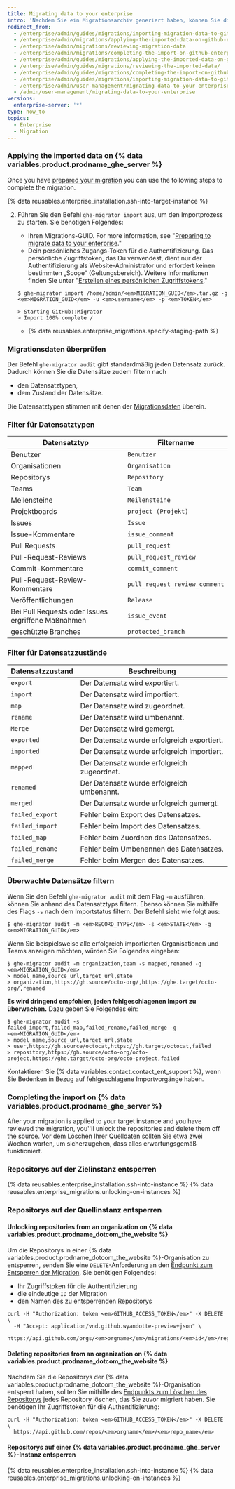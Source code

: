 ```yaml
---
title: Migrating data to your enterprise
intro: 'Nachdem Sie ein Migrationsarchiv generiert haben, können Sie die Daten auf Ihrer {% data variables.product.prodname_ghe_server %}-Zielinstanz importieren. Sie können die Änderungen auf potenzielle Konflikte überprüfen, bevor Sie die Änderungen dauerhaft auf Ihre Zielinstanz anwenden.'
redirect_from:
  - /enterprise/admin/guides/migrations/importing-migration-data-to-github-enterprise/
  - /enterprise/admin/migrations/applying-the-imported-data-on-github-enterprise-server
  - /enterprise/admin/migrations/reviewing-migration-data
  - /enterprise/admin/migrations/completing-the-import-on-github-enterprise-server
  - /enterprise/admin/guides/migrations/applying-the-imported-data-on-github-enterprise/
  - /enterprise/admin/guides/migrations/reviewing-the-imported-data/
  - /enterprise/admin/guides/migrations/completing-the-import-on-github-enterprise/
  - /enterprise/admin/guides/migrations/importing-migration-data-to-github-enterprise-server/
  - /enterprise/admin/user-management/migrating-data-to-your-enterprise
  - /admin/user-management/migrating-data-to-your-enterprise
versions:
  enterprise-server: '*'
type: how_to
topics:
  - Enterprise
  - Migration
---
```

### Applying the imported data on {% data variables.product.prodname_ghe_server %}

Once you have [prepared your migration](/admin/user-management/preparing-to-migrate-data-to-your-enterprise) you can use the following steps to complete the migration.

{% data reusables.enterprise_installation.ssh-into-target-instance %}

2. Führen Sie den Befehl `ghe-migrator import` aus, um den Importprozess zu starten. Sie benötigen Folgendes:
    * Ihren Migrations-GUID. For more information, see "[Preparing to migrate data to your enterprise](/admin/user-management/preparing-to-migrate-data-to-your-enterprise)."
    * Dein persönliches Zugangs-Token für die Authentifizierung. Das persönliche Zugriffstoken, das Du verwendest, dient nur der Authentifizierung als Website-Administrator und erfordert keinen bestimmten „Scope“ (Geltungsbereich). Weitere Informationen finden Sie unter "[Erstellen eines persönlichen Zugriffstokens](/github/authenticating-to-github/creating-a-personal-access-token)."

    ```shell
    $ ghe-migrator import /home/admin/<em>MIGRATION_GUID</em>.tar.gz -g <em>MIGRATION_GUID</em> -u <em>username</em> -p <em>TOKEN</em>

    > Starting GitHub::Migrator
    > Import 100% complete /
    ```

    * {% data reusables.enterprise_migrations.specify-staging-path %}

### Migrationsdaten überprüfen

Der Befehl `ghe-migrator audit` gibt standardmäßig jeden Datensatz zurück. Dadurch können Sie die Datensätze zudem filtern nach

  * den Datensatztypen,
  * dem Zustand der Datensätze.

Die Datensatztypen stimmen mit denen der [Migrationsdaten](/enterprise/admin/guides/migrations/about-migrations/#migrated-data) überein.

### Filter für Datensatztypen

| Datensatztyp                                       | Filtername                    |
| -------------------------------------------------- | ----------------------------- |
| Benutzer                                           | `Benutzer`                    |
| Organisationen                                     | `Organisation`                |
| Repositorys                                        | `Repository`                  |
| Teams                                              | `Team`                        |
| Meilensteine                                       | `Meilensteine`                |
| Projektboards                                      | `project (Projekt)`           |
| Issues                                             | `Issue`                       |
| Issue-Kommentare                                   | `issue_comment`               |
| Pull Requests                                      | `pull_request`                |
| Pull-Request-Reviews                               | `pull_request_review`         |
| Commit-Kommentare                                  | `commit_comment`              |
| Pull-Request-Review-Kommentare                     | `pull_request_review_comment` |
| Veröffentlichungen                                 | `Release`                     |
| Bei Pull Requests oder Issues ergriffene Maßnahmen | `issue_event`                 |
| geschützte Branches                                | `protected_branch`            |

### Filter für Datensatzzustände

| Datensatzzustand | Beschreibung                                |
| ---------------- | ------------------------------------------- |
| `export`         | Der Datensatz wird exportiert.              |
| `import`         | Der Datensatz wird importiert.              |
| `map`            | Der Datensatz wird zugeordnet.              |
| `rename`         | Der Datensatz wird umbenannt.               |
| `Merge`          | Der Datensatz wird gemergt.                 |
| `exported`       | Der Datensatz wurde erfolgreich exportiert. |
| `imported`       | Der Datensatz wurde erfolgreich importiert. |
| `mapped`         | Der Datensatz wurde erfolgreich zugeordnet. |
| `renamed`        | Der Datensatz wurde erfolgreich umbenannt.  |
| `merged`         | Der Datensatz wurde erfolgreich gemergt.    |
| `failed_export`  | Fehler beim Export des Datensatzes.         |
| `failed_import`  | Fehler beim Import des Datensatzes.         |
| `failed_map`     | Fehler beim Zuordnen des Datensatzes.       |
| `failed_rename`  | Fehler beim Umbenennen des Datensatzes.     |
| `failed_merge`   | Fehler beim Mergen des Datensatzes.         |

### Überwachte Datensätze filtern

Wenn Sie den Befehl `ghe-migrator audit` mit dem Flag `-m` ausführen, können Sie anhand des Datensatztyps filtern. Ebenso können Sie mithilfe des Flags `-s` nach dem Importstatus filtern. Der Befehl sieht wie folgt aus:

```shell
$ ghe-migrator audit -m <em>RECORD_TYPE</em> -s <em>STATE</em> -g <em>MIGRATION_GUID</em>
```

Wenn Sie beispielsweise alle erfolgreich importierten Organisationen und Teams anzeigen möchten, würden Sie Folgendes eingeben:
```shell
$ ghe-migrator audit -m organization,team -s mapped,renamed -g <em>MIGRATION_GUID</em>
> model_name,source_url,target_url,state
> organization,https://gh.source/octo-org/,https://ghe.target/octo-org/,renamed
```

**Es wird dringend empfohlen, jeden fehlgeschlagenen Import zu überwachen.** Dazu geben Sie Folgendes ein:
```shell
$ ghe-migrator audit -s failed_import,failed_map,failed_rename,failed_merge -g <em>MIGRATION_GUID</em>
> model_name,source_url,target_url,state
> user,https://gh.source/octocat,https://gh.target/octocat,failed
> repository,https://gh.source/octo-org/octo-project,https://ghe.target/octo-org/octo-project,failed
```

Kontaktieren Sie {% data variables.contact.contact_ent_support %}, wenn Sie Bedenken in Bezug auf fehlgeschlagene Importvorgänge haben.

### Completing the import on {% data variables.product.prodname_ghe_server %}

After your migration is applied to your target instance and you have reviewed the migration, you''ll unlock the repositories and delete them off the source. Vor dem Löschen Ihrer Quelldaten sollten Sie etwa zwei Wochen warten, um sicherzugehen, dass alles erwartungsgemäß funktioniert.

### Repositorys auf der Zielinstanz entsperren

{% data reusables.enterprise_installation.ssh-into-instance %}
{% data reusables.enterprise_migrations.unlocking-on-instances %}

### Repositorys auf der Quellinstanz entsperren

#### Unlocking repositories from an organization on {% data variables.product.prodname_dotcom_the_website %}

Um die Repositorys in einer {% data variables.product.prodname_dotcom_the_website %}-Organisation zu entsperren, senden Sie eine `DELETE`-Anforderung an den <a href="/rest/reference/migrations#unlock-an-organization-repository" class="dotcom-only">Endpunkt zum Entsperren der Migration</a>. Sie benötigen Folgendes:
  * Ihr Zugriffstoken für die Authentifizierung
  * die eindeutige `ID` der Migration
  * den Namen des zu entsperrenden Repositorys
```shell
curl -H "Authorization: token <em>GITHUB_ACCESS_TOKEN</em>" -X DELETE \
  -H "Accept: application/vnd.github.wyandotte-preview+json" \
  https://api.github.com/orgs/<em>orgname</em>/migrations/<em>id</em>/repos/<em>repo_name</em>/lock
```

#### Deleting repositories from an organization on {% data variables.product.prodname_dotcom_the_website %}

Nachdem Sie die Repositorys der {% data variables.product.prodname_dotcom_the_website %}-Organisation entsperrt haben, sollten Sie mithilfe des [Endpunkts zum Löschen des Repositorys](/rest/reference/repos/#delete-a-repository) jedes Repository löschen, das Sie zuvor migriert haben. Sie benötigen Ihr Zugriffstoken für die Authentifizierung:
```shell
curl -H "Authorization: token <em>GITHUB_ACCESS_TOKEN</em>" -X DELETE \
  https://api.github.com/repos/<em>orgname</em>/<em>repo_name</em>
```

#### Repositorys auf einer {% data variables.product.prodname_ghe_server %}-Instanz entsperren

{% data reusables.enterprise_installation.ssh-into-instance %}
{% data reusables.enterprise_migrations.unlocking-on-instances %}
